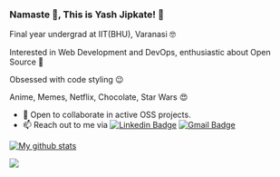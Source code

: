 ### Namaste :pray:, This is Yash Jipkate! :robot:

Final year undergrad at IIT(BHU), Varanasi :nerd_face:

Interested in Web Development and DevOps, enthusiastic about Open Source :star_struck:

Obsessed with code styling :wink: 

Anime, Memes, Netflix, Chocolate, Star Wars :heart_eyes:

- 👯 Open to collaborate in active OSS projects.
- 📫 Reach out to me via [![Linkedin Badge](https://img.shields.io/badge/-LinkedIn-blue?style=flat-square&logo=Linkedin&logoColor=white&link=https://www.linkedin.com/in/yashjipkate/)](https://www.linkedin.com/in/yashjipkate/) [![Gmail Badge](https://img.shields.io/badge/-Gmail-d14836?style=flat-square&logo=Gmail&logoColor=white&link=mailto:yashjipkate@gmail.com)](mailto:yashjipkate@gmail.com)

[![My github stats](https://github-readme-stats.vercel.app/api?username=YashJipkate)](https://github.com/YashJipkate/github-readme-stats)

![](https://komarev.com/ghpvc/?username=YashJipkate&color=brightgreen)
<!--
**YashJipkate/YashJipkate** is a ✨ _special_ ✨ repository because its `README.md` (this file) appears on your GitHub profile.

Here are some ideas to get you started:

- 🔭 I’m currently working on ...
- 🌱 I’m currently learning ...
- 👯 I’m looking to collaborate on ...
- 🤔 I’m looking for help with ...
- 💬 Ask me about ...
- 📫 How to reach me: ...
- 😄 Pronouns: ...
- ⚡ Fun fact: ...
-->
